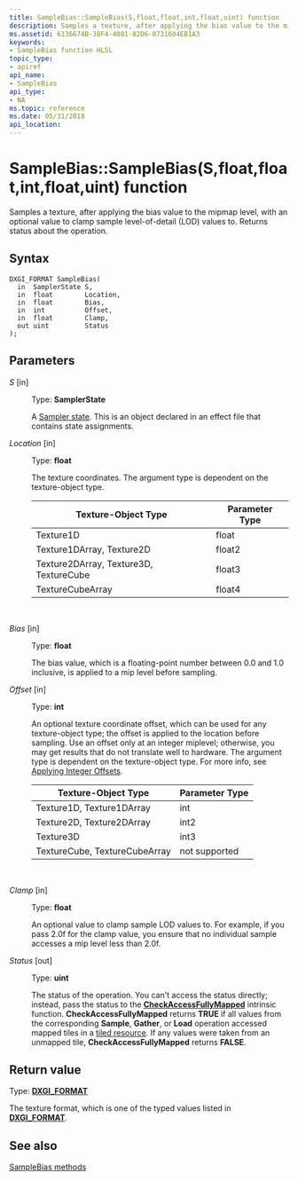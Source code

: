 ```yaml
---
title: SampleBias::SampleBias(S,float,float,int,float,uint) function
description: Samples a texture, after applying the bias value to the mipmap level, with an optional value to clamp sample level-of-detail (LOD) values to. Returns status about the operation.
ms.assetid: 6136674B-38F4-4081-82D6-0731604EB1A3
keywords:
- SampleBias function HLSL
topic_type:
- apiref
api_name:
- SampleBias
api_type:
- NA
ms.topic: reference
ms.date: 05/31/2018
api_location: 
---
```


# SampleBias::SampleBias(S,float,float,int,float,uint) function

Samples a texture, after applying the bias value to the mipmap level, with an optional value to clamp sample level-of-detail (LOD) values to. Returns status about the operation.

## Syntax


``` syntax
DXGI_FORMAT SampleBias(
  in  SamplerState S,
  in  float        Location,
  in  float        Bias,
  in  int          Offset,
  in  float        Clamp,
  out uint         Status
);
```



## Parameters

<dl> <dt>

*S* \[in\]
</dt> <dd>

Type: **SamplerState**

A [Sampler state](dx-graphics-hlsl-sampler.md). This is an object declared in an effect file that contains state assignments.

</dd> <dt>

*Location* \[in\]
</dt> <dd>

Type: **float**

The texture coordinates. The argument type is dependent on the texture-object type.



| Texture-Object Type                    | Parameter Type |
|----------------------------------------|----------------|
| Texture1D                              | float          |
| Texture1DArray, Texture2D              | float2         |
| Texture2DArray, Texture3D, TextureCube | float3         |
| TextureCubeArray                       | float4         |



 

</dd> <dt>

*Bias* \[in\]
</dt> <dd>

Type: **float**

The bias value, which is a floating-point number between 0.0 and 1.0 inclusive, is applied to a mip level before sampling.

</dd> <dt>

*Offset* \[in\]
</dt> <dd>

Type: **int**

An optional texture coordinate offset, which can be used for any texture-object type; the offset is applied to the location before sampling. Use an offset only at an integer miplevel; otherwise, you may get results that do not translate well to hardware. The argument type is dependent on the texture-object type. For more info, see [Applying Integer Offsets](dx-graphics-hlsl-to-sample.md).



| Texture-Object Type           | Parameter Type |
|-------------------------------|----------------|
| Texture1D, Texture1DArray     | int            |
| Texture2D, Texture2DArray     | int2           |
| Texture3D                     | int3           |
| TextureCube, TextureCubeArray | not supported  |



 

</dd> <dt>

*Clamp* \[in\]
</dt> <dd>

Type: **float**

An optional value to clamp sample LOD values to. For example, if you pass 2.0f for the clamp value, you ensure that no individual sample accesses a mip level less than 2.0f.

</dd> <dt>

*Status* \[out\]
</dt> <dd>

Type: **uint**

The status of the operation. You can't access the status directly; instead, pass the status to the [**CheckAccessFullyMapped**](checkaccessfullymapped.md) intrinsic function. **CheckAccessFullyMapped** returns **TRUE** if all values from the corresponding **Sample**, **Gather**, or **Load** operation accessed mapped tiles in a [tiled resource](/windows/desktop/direct3d11/direct3d-11-2-features). If any values were taken from an unmapped tile, **CheckAccessFullyMapped** returns **FALSE**.

</dd> </dl>

## Return value

Type: **[**DXGI\_FORMAT**](/windows/desktop/api/dxgiformat/ne-dxgiformat-dxgi_format)**

The texture format, which is one of the typed values listed in [**DXGI\_FORMAT**](/windows/desktop/api/dxgiformat/ne-dxgiformat-dxgi_format).

## See also

<dl> <dt>

[SampleBias methods](texture1darray-samplebias.md)
</dt> </dl>

 

 
